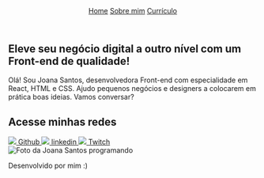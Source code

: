 <!DOCTYPE html>
<html lang="pt-br">

<head>
    <meta charset="UTF-8">
    <meta http-equiv="X-UA-Compatible" content="IE=edge">
    <meta name="viewport" content="width=device-width, initial-scale=1.0">
    <link rel="stylesheet" href="./styles/style.css">
</head>

<body>
    <header class="cabecalho">
        <nav class="cabecalho__menu">
            <a class="cabecalho__menu__link" href="index.html">Home</a>
            <a class="cabecalho__menu__link" href="about.html">Sobre mim</a>
            <a class="cabecalho__menu__link" href="curriculo.html">Currículo</a>
        </nav>
    </header>
    <main class="apresentacao">
        <section class="apresentacao__conteudo">
            <h1 class="apresentacao__conteudo__titulo">Eleve seu negócio digital a outro nível<strong 
            class="titulo-destaque"> com um Front-end de qualidade!
            </strong></h1>
            <p class="apresentacao__conteudo__texto">Olá! Sou Joana Santos, desenvolvedora
            Front-end com especialidade em React, HTML e
            CSS. Ajudo pequenos negócios e designers a
            colocarem em prática boas ideias. Vamos
            conversar?</p>
            <div class="apresentacao__links">
                <h2 class="apresentacao__links__subtitulo">Acesse minhas redes</h2>
                <a class="apresentacao__links__navegacao" href="https://github.com/isisnakashima">
                    <img src="./assets/github.png">
                    Github
                </a>
                <a class="apresentacao__links__navegacao" href="https://linkedin.com/in/isisnakashima">
                    <img src="./assets/linkedin.png">
                    linkedin
                </a>
                <a class="apresentacao__links__navegacao" href="https://twitch.tv/guilimadev">
                    <img src="./assets/twitch.png">
                    Twitch
                </a>
            </div>
        </section>
        <img class="apresentacao__imagem" src="./assets/imagem.png" alt="Foto da Joana Santos programando">
    </main>
    <footer class="rodape">
        <p>Desenvolvido por mim :)</p>
    </footer>
</body>

</html>
